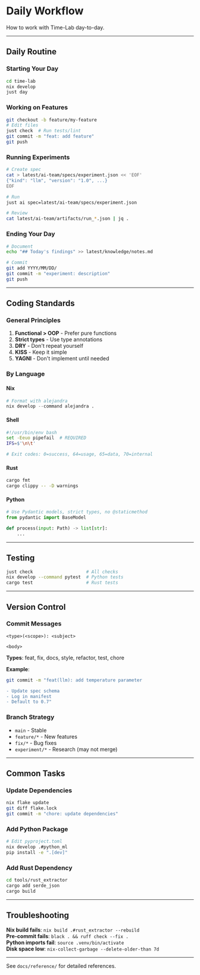 # Daily Workflow

How to work with Time-Lab day-to-day.

---

## Daily Routine

### Starting Your Day

```bash
cd time-lab
nix develop
just day
```

### Working on Features

```bash
git checkout -b feature/my-feature
# Edit files
just check  # Run tests/lint
git commit -m "feat: add feature"
git push
```

### Running Experiments

```bash
# Create spec
cat > latest/ai-team/specs/experiment.json << 'EOF'
{"kind": "llm", "version": "1.0", ...}
EOF

# Run
just ai spec=latest/ai-team/specs/experiment.json

# Review
cat latest/ai-team/artifacts/run_*.json | jq .
```

### Ending Your Day

```bash
# Document
echo "## Today's findings" >> latest/knowledge/notes.md

# Commit
git add YYYY/MM/DD/
git commit -m "experiment: description"
git push
```

---

## Coding Standards

### General Principles

1. **Functional > OOP** - Prefer pure functions
2. **Strict types** - Use type annotations
3. **DRY** - Don't repeat yourself
4. **KISS** - Keep it simple
5. **YAGNI** - Don't implement until needed

### By Language

#### Nix
```nix
# Format with alejandra
nix develop --command alejandra .
```

#### Shell
```bash
#!/usr/bin/env bash
set -Eeuo pipefail  # REQUIRED
IFS=$'\n\t'

# Exit codes: 0=success, 64=usage, 65=data, 70=internal
```

#### Rust
```bash
cargo fmt
cargo clippy -- -D warnings
```

#### Python
```python
# Use Pydantic models, strict types, no @staticmethod
from pydantic import BaseModel

def process(input: Path) -> list[str]:
    ...
```

---

## Testing

```bash
just check                    # All checks
nix develop --command pytest  # Python tests
cargo test                    # Rust tests
```

---

## Version Control

### Commit Messages

```
<type>(<scope>): <subject>

<body>
```

**Types**: feat, fix, docs, style, refactor, test, chore

**Example**:
```bash
git commit -m "feat(llm): add temperature parameter

- Update spec schema
- Log in manifest
- Default to 0.7"
```

### Branch Strategy

- `main` - Stable
- `feature/*` - New features
- `fix/*` - Bug fixes
- `experiment/*` - Research (may not merge)

---

## Common Tasks

### Update Dependencies

```bash
nix flake update
git diff flake.lock
git commit -m "chore: update dependencies"
```

### Add Python Package

```bash
# Edit pyproject.toml
nix develop .#python_ml
pip install -e ".[dev]"
```

### Add Rust Dependency

```bash
cd tools/rust_extractor
cargo add serde_json
cargo build
```

---

## Troubleshooting

**Nix build fails**: `nix build .#rust_extractor --rebuild`  
**Pre-commit fails**: `black . && ruff check --fix .`  
**Python imports fail**: `source .venv/bin/activate`  
**Disk space low**: `nix-collect-garbage --delete-older-than 7d`

---

See `docs/reference/` for detailed references.

